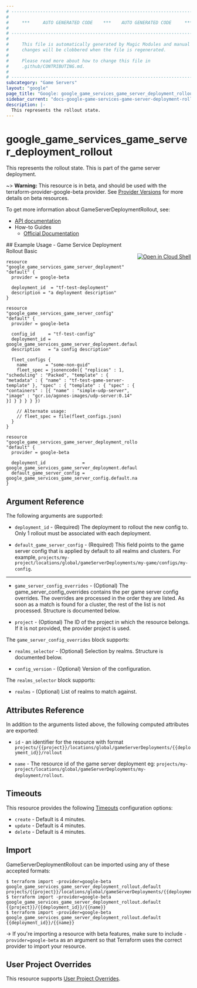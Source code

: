 ```yaml
---
# ----------------------------------------------------------------------------
#
#     ***     AUTO GENERATED CODE    ***    AUTO GENERATED CODE     ***
#
# ----------------------------------------------------------------------------
#
#     This file is automatically generated by Magic Modules and manual
#     changes will be clobbered when the file is regenerated.
#
#     Please read more about how to change this file in
#     .github/CONTRIBUTING.md.
#
# ----------------------------------------------------------------------------
subcategory: "Game Servers"
layout: "google"
page_title: "Google: google_game_services_game_server_deployment_rollout"
sidebar_current: "docs-google-game-services-game-server-deployment-rollout"
description: |-
  This represents the rollout state.
---
```


# google\_game\_services\_game\_server\_deployment\_rollout

This represents the rollout state. This is part of the game server
deployment.

~> **Warning:** This resource is in beta, and should be used with the terraform-provider-google-beta provider.
See [Provider Versions](https://terraform.io/docs/providers/google/guides/provider_versions.html) for more details on beta resources.

To get more information about GameServerDeploymentRollout, see:

* [API documentation](https://cloud.google.com/game-servers/docs/reference/rest/v1beta/GameServerDeploymentRollout)
* How-to Guides
    * [Official Documentation](https://cloud.google.com/game-servers/docs)

<div class = "oics-button" style="float: right; margin: 0 0 -15px">
  <a href="https://console.cloud.google.com/cloudshell/open?cloudshell_git_repo=https%3A%2F%2Fgithub.com%2Fterraform-google-modules%2Fdocs-examples.git&cloudshell_working_dir=game_service_deployment_rollout_basic&cloudshell_image=gcr.io%2Fgraphite-cloud-shell-images%2Fterraform%3Alatest&open_in_editor=main.tf&cloudshell_print=.%2Fmotd&cloudshell_tutorial=.%2Ftutorial.md" target="_blank">
    <img alt="Open in Cloud Shell" src="//gstatic.com/cloudssh/images/open-btn.svg" style="max-height: 44px; margin: 32px auto; max-width: 100%;">
  </a>
</div>
## Example Usage - Game Service Deployment Rollout Basic


```hcl
resource "google_game_services_game_server_deployment" "default" {
  provider = google-beta

  deployment_id  = "tf-test-deployment"
  description = "a deployment description"
}

resource "google_game_services_game_server_config" "default" {
  provider = google-beta

  config_id     = "tf-test-config"
  deployment_id = google_game_services_game_server_deployment.default.deployment_id
  description   = "a config description"

  fleet_configs {
    name       = "some-non-guid"
    fleet_spec = jsonencode({ "replicas" : 1, "scheduling" : "Packed", "template" : { "metadata" : { "name" : "tf-test-game-server-template" }, "spec" : { "template" : { "spec" : { "containers" : [{ "name" : "simple-udp-server", "image" : "gcr.io/agones-images/udp-server:0.14" }] } } } } })

    // Alternate usage:
    // fleet_spec = file(fleet_configs.json)
  }
}

resource "google_game_services_game_server_deployment_rollout" "default" {
  provider = google-beta

  deployment_id              = google_game_services_game_server_deployment.default.deployment_id
  default_game_server_config = google_game_services_game_server_config.default.name
}
```

## Argument Reference

The following arguments are supported:


* `deployment_id` -
  (Required)
  The deployment to rollout the new config to. Only 1 rollout must be associated with each deployment.

* `default_game_server_config` -
  (Required)
  This field points to the game server config that is
  applied by default to all realms and clusters. For example,
  `projects/my-project/locations/global/gameServerDeployments/my-game/configs/my-config`.


- - -


* `game_server_config_overrides` -
  (Optional)
  The game_server_config_overrides contains the per game server config
  overrides. The overrides are processed in the order they are listed. As
  soon as a match is found for a cluster, the rest of the list is not
  processed.  Structure is documented below.

* `project` - (Optional) The ID of the project in which the resource belongs.
    If it is not provided, the provider project is used.


The `game_server_config_overrides` block supports:

* `realms_selector` -
  (Optional)
  Selection by realms.  Structure is documented below.

* `config_version` -
  (Optional)
  Version of the configuration.


The `realms_selector` block supports:

* `realms` -
  (Optional)
  List of realms to match against.

## Attributes Reference

In addition to the arguments listed above, the following computed attributes are exported:

* `id` - an identifier for the resource with format `projects/{{project}}/locations/global/gameServerDeployments/{{deployment_id}}/rollout`

* `name` -
  The resource id of the game server deployment
  eg: `projects/my-project/locations/global/gameServerDeployments/my-deployment/rollout`.


## Timeouts

This resource provides the following
[Timeouts](/docs/configuration/resources.html#timeouts) configuration options:

- `create` - Default is 4 minutes.
- `update` - Default is 4 minutes.
- `delete` - Default is 4 minutes.

## Import

GameServerDeploymentRollout can be imported using any of these accepted formats:

```
$ terraform import -provider=google-beta google_game_services_game_server_deployment_rollout.default projects/{{project}}/locations/global/gameServerDeployments/{{deployment_id}}/rollout/{{name}}
$ terraform import -provider=google-beta google_game_services_game_server_deployment_rollout.default {{project}}/{{deployment_id}}/{{name}}
$ terraform import -provider=google-beta google_game_services_game_server_deployment_rollout.default {{deployment_id}}/{{name}}
```

-> If you're importing a resource with beta features, make sure to include `-provider=google-beta`
as an argument so that Terraform uses the correct provider to import your resource.

## User Project Overrides

This resource supports [User Project Overrides](https://www.terraform.io/docs/providers/google/guides/provider_reference.html#user_project_override).
